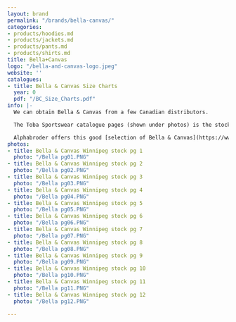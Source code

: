 ```yaml
---
layout: brand
permalink: "/brands/bella-canvas/"
categories:
- products/hoodies.md
- products/jackets.md
- products/pants.md
- products/shirts.md
title: Bella+Canvas
logo: "/bella-and-canvas-logo.jpeg"
website: ''
catalogues:
- title: Bella & Canvas Size Charts
  year: 0
  pdf: "/BC_Size_Charts.pdf"
info: |-
  We can obtain Bella & Canvas from a few Canadian distributors.

  The Toba Sportswear catalogue pages (shown under photos) is the stock available in **Winnipeg, MB**.

  Alphabroder offers this good [selection of Bella & Canvas](https://www.alphabroder.com/cgi-bin/online/webshr/search-result.w?ref=Mill_Name:Bella%20%2B%20Canvas) that we can also access.
photos:
- title: Bella & Canvas Winnipeg stock pg 1
  photo: "/Bella pg01.PNG"
- title: Bella & Canvas Winnipeg stock pg 2
  photo: "/Bella pg02.PNG"
- title: Bella & Canvas Winnipeg stock pg 3
  photo: "/Bella pg03.PNG"
- title: Bella & Canvas Winnipeg stock pg 4
  photo: "/Bella pg04.PNG"
- title: Bella & Canvas Winnipeg stock pg 5
  photo: "/Bella pg05.PNG"
- title: Bella & Canvas Winnipeg stock pg 6
  photo: "/Bella pg06.PNG"
- title: Bella & Canvas Winnipeg stock pg 7
  photo: "/Bella pg07.PNG"
- title: Bella & Canvas Winnipeg stock pg 8
  photo: "/Bella pg08.PNG"
- title: Bella & Canvas Winnipeg stock pg 9
  photo: "/Bella pg09.PNG"
- title: Bella & Canvas Winnipeg stock pg 10
  photo: "/Bella pg10.PNG"
- title: Bella & Canvas Winnipeg stock pg 11
  photo: "/Bella pg11.PNG"
- title: Bella & Canvas Winnipeg stock pg 12
  photo: "/Bella pg12.PNG"

---
```

